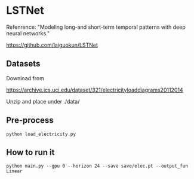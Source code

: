 # LSTNet
Refenrence: "Modeling long-and short-term temporal patterns with deep neural networks." 

https://github.com/laiguokun/LSTNet


## Datasets
Download from 

https://archive.ics.uci.edu/dataset/321/electricityloaddiagrams20112014

Unzip and place under ./data/

## Pre-process

```
python load_electricity.py
```

## How to run it

```
python main.py --gpu 0 --horizon 24 --save save/elec.pt --output_fun Linear
```

